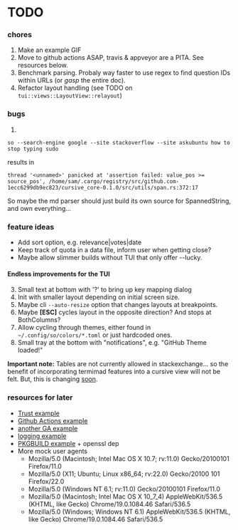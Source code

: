# TODO

### chores
1. Make an example GIF
2. Move to github actions ASAP, travis & appveyor are a PITA. See resources below.
3. Benchmark parsing. Probaly way faster to use regex to find question IDs
   within URLs (or *gasp* the entire doc).
4. Refactor layout handling (see TODO on `tui::views::LayoutView::relayout`)

### bugs
1.
```
so --search-engine google --site stackoverflow --site askubuntu how to stop typing sudo
```
results in
```
thread '<unnamed>' panicked at 'assertion failed: value_pos >= source_pos', /home/sam/.cargo/registry/src/github.com-1ecc6299db9ec823/cursive_core-0.1.0/src/utils/span.rs:372:17
```
So maybe the md parser should just build its own source for
SpannedString, and own everything...

### feature ideas
- Add sort option, e.g. relevance|votes|date
- Keep track of quota in a data file, inform user when getting close?
- Maybe allow slimmer builds without TUI that only offer --lucky.

#### Endless improvements for the TUI
3. Small text at bottom with '?' to bring up key mapping dialog
1. Init with smaller layout depending on initial screen size.
2. Maybe cli `--auto-resize` option that changes layouts at breakpoints.
5. Maybe **[ESC]** cycles layout in the opposite direction? And stops at
   BothColumns?
6. Allow cycling through themes, either found in `~/.config/so/colors/*.toml`
    or just hardcoded ones.
7. Small tray at the bottom with "notifications", e.g. "GitHub Theme loaded!"

**Important note:** Tables are not currently allowed in stackexchange... so the
benefit of incorporating termimad features into a cursive view will not be felt.
But, this is changing [soon](https://meta.stackexchange.com/q/348746).

### resources for later
- [Trust example](https://github.com/badboy/signify-rs)
- [Github Actions example](https://github.com/extrawurst/gitui)
- [another GA example](https://github.com/casey/just)
- [logging example](https://deterministic.space/rust-cli-tips.html)
- [PKGBUILD example](https://aur.archlinux.org/cgit/aur.git/tree/PKGBUILD?h=gitui) + openssl dep
- More mock user agents
  - Mozilla/5.0 (Macintosh; Intel Mac OS X 10.7; rv:11.0) Gecko/20100101 Firefox/11.0
  - Mozilla/5.0 (X11; Ubuntu; Linux x86_64; rv:22.0) Gecko/20100 101 Firefox/22.0
  - Mozilla/5.0 (Windows NT 6.1; rv:11.0) Gecko/20100101 Firefox/11.0
  - Mozilla/5.0 (Macintosh; Intel Mac OS X 10_7_4) AppleWebKit/536.5 (KHTML, like Gecko) Chrome/19.0.1084.46 Safari/536.5
  - Mozilla/5.0 (Windows; Windows NT 6.1) AppleWebKit/536.5 (KHTML, like Gecko) Chrome/19.0.1084.46 Safari/536.5

